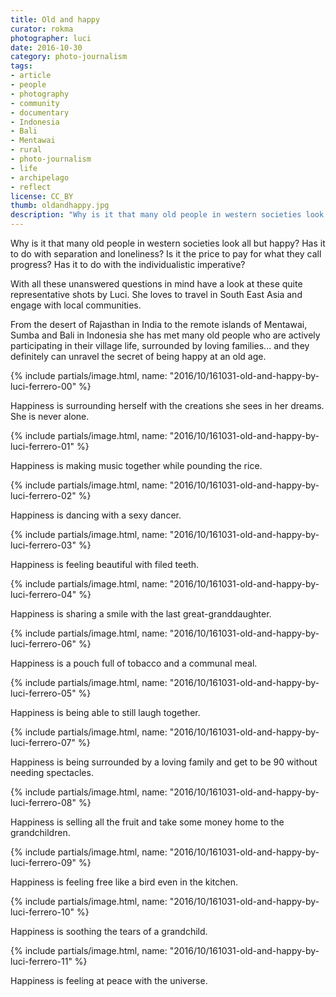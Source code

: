 ```yaml
---
title: Old and happy
curator: rokma
photographer: luci
date: 2016-10-30
category: photo-journalism
tags:
- article
- people
- photography
- community
- documentary
- Indonesia
- Bali
- Mentawai
- rural
- photo-journalism
- life
- archipelago
- reflect
license: CC_BY
thumb: oldandhappy.jpg
description: "Why is it that many old people in western societies look all but happy? Has it to do with separation and loneliness? Is it the price to pay for what they call progress? Has it to do with the individualistic imperative"
---
```


Why is it that many old people in western societies look all but happy? Has it to do with separation and loneliness? Is it the price to pay for what they call progress? Has it to do with the individualistic imperative?

With all these unanswered questions in mind have a look at these quite representative shots by Luci. She loves to travel in South East Asia and engage with local communities.

From the desert of Rajasthan in India to the remote islands of Mentawai, Sumba and Bali in Indonesia she has met many old people who are actively participating in their village life, surrounded by loving families... and they definitely can unravel the secret of being happy at an old age.

{% include partials/image.html, name: "2016/10/161031-old-and-happy-by-luci-ferrero-00" %}

Happiness is surrounding herself with the creations she sees in her dreams. She is never alone.

{% include partials/image.html, name: "2016/10/161031-old-and-happy-by-luci-ferrero-01" %}

Happiness is making music together while pounding the rice.

{% include partials/image.html, name: "2016/10/161031-old-and-happy-by-luci-ferrero-02" %}

Happiness is dancing with a sexy dancer.

{% include partials/image.html, name: "2016/10/161031-old-and-happy-by-luci-ferrero-03" %}

Happiness is feeling beautiful with filed teeth.

{% include partials/image.html, name: "2016/10/161031-old-and-happy-by-luci-ferrero-04" %}

Happiness is sharing a smile with the last great-granddaughter.

{% include partials/image.html, name: "2016/10/161031-old-and-happy-by-luci-ferrero-06" %}

Happiness is a pouch full of tobacco and a communal meal.

{% include partials/image.html, name: "2016/10/161031-old-and-happy-by-luci-ferrero-05" %}

Happiness is being able to still laugh together.

{% include partials/image.html, name: "2016/10/161031-old-and-happy-by-luci-ferrero-07" %}

Happiness is being surrounded by a loving family and get to be 90 without needing spectacles.

{% include partials/image.html, name: "2016/10/161031-old-and-happy-by-luci-ferrero-08" %}

Happiness is selling all the fruit and take some money home to the grandchildren.

{% include partials/image.html, name: "2016/10/161031-old-and-happy-by-luci-ferrero-09" %}

Happiness is feeling free like a bird even in the kitchen.

{% include partials/image.html, name: "2016/10/161031-old-and-happy-by-luci-ferrero-10" %}

Happiness is soothing the tears of a grandchild.

{% include partials/image.html, name: "2016/10/161031-old-and-happy-by-luci-ferrero-11" %}

Happiness is feeling at peace with the universe.
